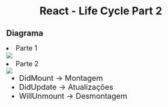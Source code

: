 <h1 align="center"> React - Life Cycle  Part 2</h1>

<h2> Diagrama </h2>
<li style="font-size:18px;">Parte 1

<br>

<img src="./img/lifeCycle_1png.png">

<li style="font-size:18px;">Parte 2

<br>

<img src="./img/lifeCycle_2.png">


<ul style="font-size:20px;">
<li> DidMount ->  Montagem 
<li> DidUpdate -> Atualizações
<li> WillUnmount  -> Desmontagem 